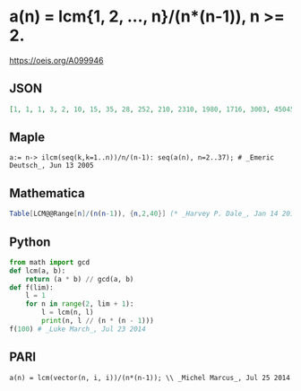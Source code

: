 # a\(n\) \= lcm\{1, 2, \.\.\., n\}/\(n\*\(n\-1\)\), n \>\= 2\.
https://oeis.org/A099946
## JSON
```JSON
[1, 1, 1, 3, 2, 10, 15, 35, 28, 252, 210, 2310, 1980, 1716, 3003, 45045, 40040, 680680, 612612, 554268, 503880, 10581480, 9699690, 44618574, 41186376, 114406600, 106234700, 2868336900, 2677114440, 77636318760, 145568097675, 136745788725]
```
## Maple
```Maple
a:= n-> ilcm(seq(k,k=1..n))/n/(n-1): seq(a(n), n=2..37); # _Emeric Deutsch_, Jun 13 2005
```
## Mathematica
```Mathematica
Table[LCM@@Range[n]/(n(n-1)), {n,2,40}] (* _Harvey P. Dale_, Jan 14 2011 *)
```
## Python
```Python
from math import gcd
def lcm(a, b):
    return (a * b) // gcd(a, b)
def f(lim):
    l = 1
    for n in range(2, lim + 1):
        l = lcm(n, l)
        print(n, l // (n * (n - 1)))
f(100) # _Luke March_, Jul 23 2014
```
## PARI
```PARI
a(n) = lcm(vector(n, i, i))/(n*(n-1)); \\ _Michel Marcus_, Jul 25 2014
```
